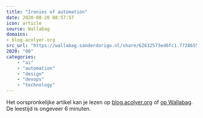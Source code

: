 ```yaml
---
title: "Ironies of automation"
date: 2020-08-20 08:57:57
icon: article
source: Wallabag
domains:
- blog.acolyer.org
src_url: "https://wallabag.sanderdorigo.nl/share/62632573ed6fc1.77286553"
2020: "08"
categories:
    - "ai"
    - "automation"
    - "design"
    - "devops"
    - "technology"
---
```

Het oorspronkelijke artikel kan je lezen op [blog.acolyer.org](https://blog.acolyer.org/2020/01/08/ironies-of-automation/) of [op Wallabag](https://wallabag.sanderdorigo.nl/share/62632573ed6fc1.77286553). De leestijd is ongeveer 6 minuten.